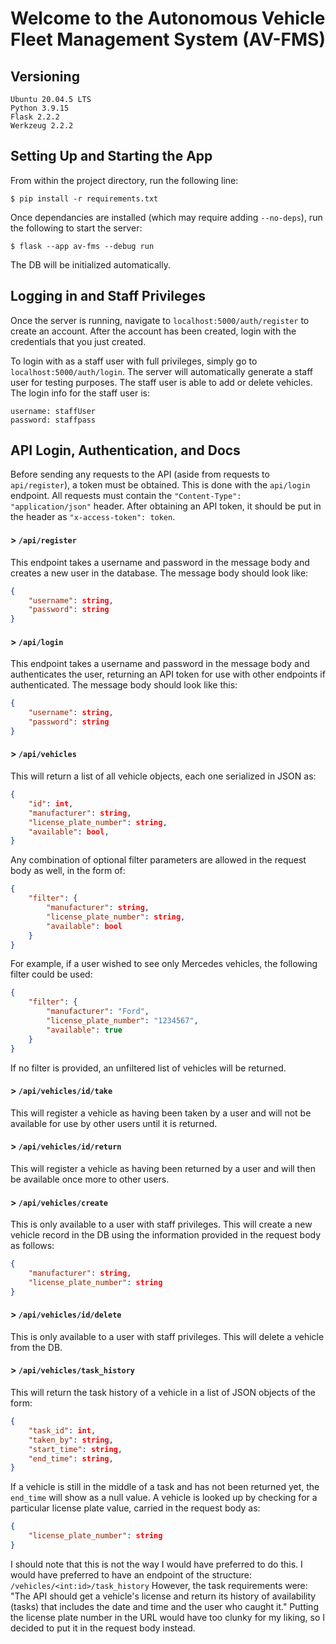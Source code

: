 # Welcome to the Autonomous Vehicle Fleet Management System (AV-FMS)

## Versioning

    Ubuntu 20.04.5 LTS
    Python 3.9.15
    Flask 2.2.2
    Werkzeug 2.2.2

## Setting Up and Starting the App
From within the project directory, run the following line:

    $ pip install -r requirements.txt

Once dependancies are installed (which may require adding `--no-deps`), run the following to start the server:
    
    $ flask --app av-fms --debug run
    
The DB will be initialized automatically.

## Logging in and Staff Privileges

Once the server is running, navigate to `localhost:5000/auth/register` to create an account. After the account has been created, login with the credentials that you just created.

To login with as a staff user with full privileges, simply go to `localhost:5000/auth/login`. The server will automatically generate a staff user for testing purposes. The staff user is able to add or delete vehicles. The login info for the staff user is:
    
    username: staffUser
    password: staffpass
    

## API Login, Authentication, and Docs

Before sending any requests to the API (aside from requests to `api/register`), a token must be obtained. This is done with the `api/login` endpoint. All requests must contain the `"Content-Type": "application/json"` header. After obtaining an API token, it should be put in the header as `"x-access-token": token`.

#### > `/api/register`
This endpoint takes a username and password in the message body and creates a new user in the database. The message body should look like:
```json
{
    "username": string,
    "password": string
}
```

#### > `/api/login`
This endpoint takes a username and password in the message body and authenticates the user, returning an API token for use with other endpoints if authenticated. The message body should look like this:
```json
{
    "username": string,
    "password": string
}
```

#### > `/api/vehicles`
This will return a list of all vehicle objects, each one serialized in JSON as:
```json
{
    "id": int,
    "manufacturer": string,
    "license_plate_number": string,
    "available": bool,
}
```
Any combination of optional filter parameters are allowed in the request body as well, in the form of:
```json
{
    "filter": {
        "manufacturer": string,
        "license_plate_number": string,
        "available": bool
    }
}
```
For example, if a user wished to see only Mercedes vehicles, the following filter could be used:
```json
{
    "filter": {
        "manufacturer": "Ford",
        "license_plate_number": "1234567",
        "available": true
    }
}
```
If no filter is provided, an unfiltered list of vehicles will be returned.

#### > `/api/vehicles/id/take`
This will register a vehicle as having been taken by a user and will not be available for use by other users until it is returned.

#### > `/api/vehicles/id/return`
This will register a vehicle as having been returned by a user and will then be available once more to other users.

#### > `/api/vehicles/create`
This is only available to a user with staff privileges. This will create a new vehicle record in the DB using the information provided in the request body as follows:
```json
{
    "manufacturer": string,
    "license_plate_number": string
}
```

#### > `/api/vehicles/id/delete`
This is only available to a user with staff privileges. This will delete a vehicle from the DB.

#### > `/api/vehicles/task_history`
This will return the task history of a vehicle in a list of JSON objects of the form:
```json
{
    "task_id": int,
    "taken_by": string,
    "start_time": string,
    "end_time": string,
}
```
If a vehicle is still in the middle of a task and has not been returned yet, the `end_time` will show as a null value.
A vehicle is looked up by checking for a particular license plate value, carried in the request body as:
```json
{
    "license_plate_number": string
}
```
I should note that this is not the way I would have preferred to do this. I would have preferred to have an endpoint of the structure:
`/vehicles/<int:id>/task_history` However, the task requirements were: "The API should get a vehicle's license and return its history of availability (tasks)
that includes the date and time and the user who caught it." Putting the license plate number in the URL would have too
clunky for my liking, so I decided to put it in the request body instead.
